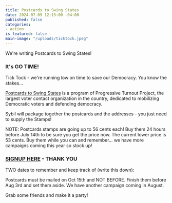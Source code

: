 ```yaml
---
title: Postcards to Swing States
date: 2024-07-09 12:15:00 -04:00
published: false
categories:
- action
is featured: false
main-image: "/uploads/ticktock.jpeg"
---
```


We're writing Postcards to Swing States!

### It's GO TIME!

Tick Tock - we're running low on time to save our Democracy. You know the stakes...

[Postcards to Swing States](https://www.turnoutpac.org/postcards/) is a program of Progressive Turnout Project, the largest voter contact organization in the country, dedicated to mobilizing Democratic voters and defending democracy.

Sybil will package together the postcards and the addresses - you just need to supply the Stamps! 

NOTE: Postcards stamps are going up to 56 cents each! Buy them 24 hours before July 14th to be sure you get the price now. The current lower price is 53 cents. Buy them while you can and remember... we have more campaigns coming this year so stock up!

### [SIGNUP HERE](https://docs.google.com/forms/d/e/1FAIpQLSf_nP9Sm2sSdqNxuutaFdsi_ZW112ERh4LnvakvxscqbJPXkQ/viewform) - THANK YOU 

TWO dates to remember and keep track of (write this down):

Postcards must be mailed on Oct 15th and NOT BEFORE.
Finish them before Aug 3rd and set them aside. We have another campaign coming in August. 

Grab some friends and make it a party! 
 

